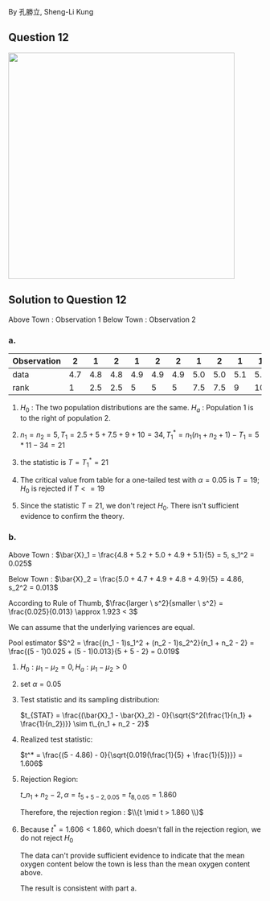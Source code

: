 By 孔勝立, Sheng-Li Kung

## Question 12
<img src = "https://github.com/user-attachments/assets/ad0a7a2e-badf-4a54-aea3-f47d9975c255" width = "450">

## Solution to Question 12

Above Town : Observation 1
Below Town : Observation 2

### a.

| Observation |  2  |  1  |  2  |  1  |  2  |  2  |  1  |  2  |  1  |  1  |
|-------------|-----|-----|-----|-----|-----|-----|-----|-----|-----|-----|
|    data     | 4.7 | 4.8 | 4.8 | 4.9 | 4.9 | 4.9 | 5.0 | 5.0 | 5.1 | 5.2 |
|    rank     |  1  | 2.5 | 2.5 |  5  |  5  |  5  | 7.5 | 7.5 |  9  | 10  |

1. $H_0$ : The two population distributions are the same. $H_a$ : Population 1 is to the right of population 2.

2. $n_1 = n_2 = 5, T_1 = 2.5 + 5 + 7.5 + 9 + 10 = 34, T_1^* = n_1 (n_1 + n_2 + 1) - T_1 = 5 * 11 - 34 = 21$

3. the statistic is $T = T_1^* = 21$

4. The critical value from table for a one-tailed test with $\alpha = 0.05$ is $T = 19$; $H_0$ is rejected if $T <= 19$

5. Since the statistic $T = 21$, we don't reject $H_0$. There isn't sufficient evidence to confirm the theory.


### b.

Above Town : $\bar{X}_1 = \frac{4.8 + 5.2 + 5.0 + 4.9 + 5.1}{5} = 5, s_1^2 = 0.025$

Below Town : $\bar{X}_2 = \frac{5.0 + 4.7 + 4.9 + 4.8 + 4.9}{5} = 4.86, s_2^2 = 0.013$

According to Rule of Thumb, $\frac{larger \ s^2}{smaller \ s^2} = \frac{0.025}{0.013} \approx 1.923 < 3$

We can assume that the underlying variences are equal.

Pool estimator $S^2 = \frac{(n_1 - 1)s_1^2 + (n_2 - 1)s_2^2}{n_1 + n_2 - 2} = \frac{(5 - 1)0.025 + (5 - 1)0.013}{5 + 5 - 2} = 0.019$

1. $H_0 : \mu_1 - \mu_2 = 0, H_a : \mu_1 - \mu_2 > 0$

2. set $\alpha = 0.05$

3. Test statistic and its sampling distribution:

   $t_{STAT} = \frac{(\bar{X}_1 - \bar{X}_2) - 0}{\sqrt{S^2(\frac{1}{n_1} + \frac{1}{n_2})}} \sim  t\_{n_1 + n_2 - 2}$

4. Realized test statistic:

   $t^* = \frac{(5 - 4.86) - 0}{\sqrt{0.019(\frac{1}{5} + \frac{1}{5})}} = 1.606$

5. Rejection Region:

   $t\_{n_1 + n_2 - 2, \alpha} = t_{5 + 5 - 2, 0.05} = t_{8, 0.05} = 1.860$

   Therefore, the rejection region :
   $\\{t \mid t  > 1.860 \\}$

6. Because $t^*  = 1.606 < 1.860$, which doesn't fall in the rejection region, we do not reject $H_0$

   The data can't provide sufficient evidence to indicate that the mean oxygen content below the town is less than the mean oxygen content above.

   The result is consistent with part a.
